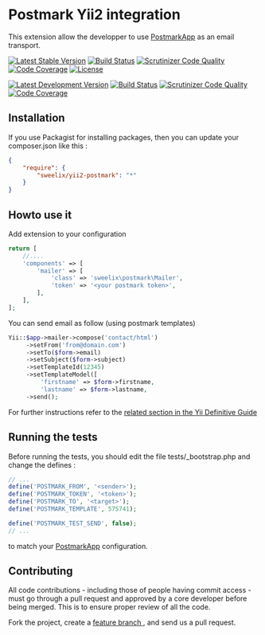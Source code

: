 Postmark Yii2 integration
=========================

This extension allow the developper to use [PostmarkApp](https://postmarkapp.com/) as an email transport.


[![Latest Stable Version](https://poser.pugx.org/sweelix/yii2-postmark/v/stable)](https://packagist.org/packages/sweelix/yii2-postmark)
[![Build Status](https://api.travis-ci.org/pgaultier/yii2-postmark.svg?branch=master)](https://travis-ci.org/pgaultier/yii2-postmark)
[![Scrutinizer Code Quality](https://scrutinizer-ci.com/g/pgaultier/yii2-postmark/badges/quality-score.png?b=master)](https://scrutinizer-ci.com/g/pgaultier/yii2-postmark/?branch=master)
[![Code Coverage](https://scrutinizer-ci.com/g/pgaultier/yii2-postmark/badges/coverage.png?b=master)](https://scrutinizer-ci.com/g/pgaultier/tree/?branch=master)
[![License](https://poser.pugx.org/sweelix/yii2-postmark/license)](https://packagist.org/packages/sweelix/yii2-postmark)

[![Latest Development Version](https://img.shields.io/badge/unstable-devel-yellowgreen.svg)](https://packagist.org/packages/sweelix/yii2-postmark)
[![Build Status](https://travis-ci.org/pgaultier/yii2-postmark.svg?branch=devel)](https://travis-ci.org/pgaultier/yii2-postmark)
[![Scrutinizer Code Quality](https://scrutinizer-ci.com/g/pgaultier/yii2-postmark/badges/quality-score.png?b=devel)](https://scrutinizer-ci.com/g/pgaultier/yii2-postmark/?branch=devel)
[![Code Coverage](https://scrutinizer-ci.com/g/pgaultier/yii2-postmark/badges/coverage.png?b=devel)](https://scrutinizer-ci.com/g/pgaultier/tree/?branch=devel)

Installation
------------

If you use Packagist for installing packages, then you can update your composer.json like this :

``` json
{
    "require": {
        "sweelix/yii2-postmark": "*"
    }
}
```

Howto use it
------------

Add extension to your configuration

``` php
return [
    //....
    'components' => [
        'mailer' => [
            'class' => 'sweelix\postmark\Mailer',
            'token' => '<your postmark token>',
        ],
    ],
];
```

You can send email as follow (using postmark templates)

``` php
Yii::$app->mailer->compose('contact/html')
     ->setFrom('from@domain.com')
     ->setTo($form->email)
     ->setSubject($form->subject)
     ->setTemplateId(12345)
     ->setTemplateModel([
         'firstname' => $form->firstname,
         'lastname' => $form->lastname,
     ->send();

```

For further instructions refer to the [related section in the Yii Definitive Guide](http://www.yiiframework.com/doc-2.0/guide-tutorial-mailing.html)


Running the tests
-----------------

Before running the tests, you should edit the file tests/_bootstrap.php and change the defines :

``` php
// ...
define('POSTMARK_FROM', '<sender>');
define('POSTMARK_TOKEN', '<token>');
define('POSTMARK_TO', '<target>');
define('POSTMARK_TEMPLATE', 575741);

define('POSTMARK_TEST_SEND', false);
// ...

```

to match your [PostmarkApp](https://postmarkapp.com) configuration.

Contributing
------------

All code contributions - including those of people having commit access -
must go through a pull request and approved by a core developer before being
merged. This is to ensure proper review of all the code.

Fork the project, create a [feature branch ](http://nvie.com/posts/a-successful-git-branching-model/), and send us a pull request.